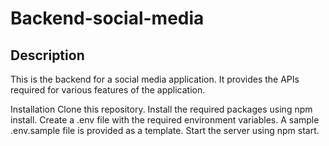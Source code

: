 # Backend-social-media

## Description

This is the backend for a social media application. It provides the APIs required for various features of the application.

Installation
Clone this repository.
Install the required packages using npm install.
Create a .env file with the required environment variables. A sample .env.sample file is provided as a template.
Start the server using npm start.

